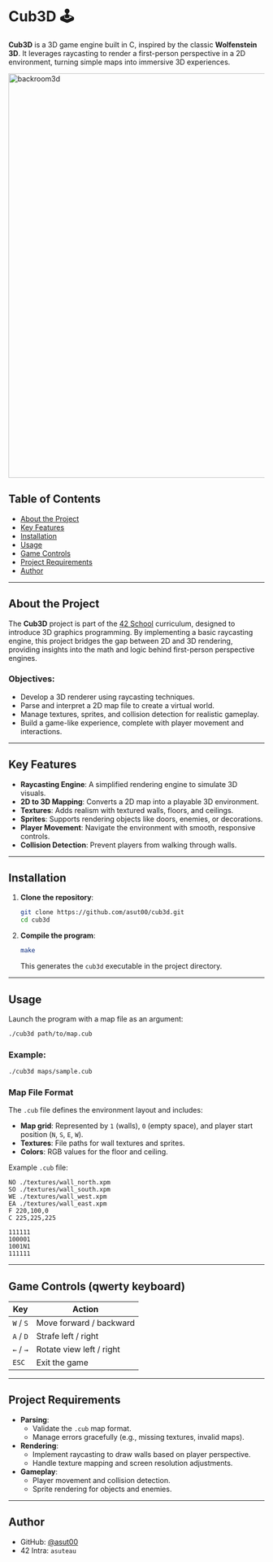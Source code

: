 # Cub3D 🕹️

**Cub3D** is a 3D game engine built in C, inspired by the classic **Wolfenstein 3D**. It leverages raycasting to render a first-person perspective in a 2D environment, turning simple maps into immersive 3D experiences.

<img width="795" alt="backroom3d" src="https://github.com/user-attachments/assets/af430012-6b21-408f-8183-06e858a1b2c1">

## Table of Contents

- [About the Project](#about-the-project)
- [Key Features](#key-features)
- [Installation](#installation)
- [Usage](#usage)
- [Game Controls](#game-controls)
- [Project Requirements](#project-requirements)
- [Author](#author)

---

## About the Project

The **Cub3D** project is part of the [42 School](https://42.fr/) curriculum, designed to introduce 3D graphics programming. By implementing a basic raycasting engine, this project bridges the gap between 2D and 3D rendering, providing insights into the math and logic behind first-person perspective engines.

### Objectives:
- Develop a 3D renderer using raycasting techniques.
- Parse and interpret a 2D map file to create a virtual world.
- Manage textures, sprites, and collision detection for realistic gameplay.
- Build a game-like experience, complete with player movement and interactions.

---

## Key Features

- **Raycasting Engine**: A simplified rendering engine to simulate 3D visuals.
- **2D to 3D Mapping**: Converts a 2D map into a playable 3D environment.
- **Textures**: Adds realism with textured walls, floors, and ceilings.
- **Sprites**: Supports rendering objects like doors, enemies, or decorations.
- **Player Movement**: Navigate the environment with smooth, responsive controls.
- **Collision Detection**: Prevent players from walking through walls.

---

## Installation

1. **Clone the repository**:
   ```bash
   git clone https://github.com/asut00/cub3d.git
   cd cub3d
   ```

2. **Compile the program**:
   ```bash
   make
   ```
   This generates the `cub3d` executable in the project directory.

---

## Usage

Launch the program with a map file as an argument:

```bash
./cub3d path/to/map.cub
```

### Example:

```bash
./cub3d maps/sample.cub
```

### Map File Format

The `.cub` file defines the environment layout and includes:
- **Map grid**: Represented by `1` (walls), `0` (empty space), and player start position (`N`, `S`, `E`, `W`).
- **Textures**: File paths for wall textures and sprites.
- **Colors**: RGB values for the floor and ceiling.

Example `.cub` file:

```plaintext
NO ./textures/wall_north.xpm
SO ./textures/wall_south.xpm
WE ./textures/wall_west.xpm
EA ./textures/wall_east.xpm
F 220,100,0
C 225,225,225

111111
100001
1001N1
111111
```

---

## Game Controls (qwerty keyboard)

| Key            | Action                      |
|-----------------|-----------------------------|
| `W` / `S`      | Move forward / backward     |
| `A` / `D`      | Strafe left / right         |
| `←` / `→`      | Rotate view left / right    |
| `ESC`          | Exit the game               |

---

## Project Requirements

- **Parsing**:
  - Validate the `.cub` map format.
  - Manage errors gracefully (e.g., missing textures, invalid maps).
- **Rendering**:
  - Implement raycasting to draw walls based on player perspective.
  - Handle texture mapping and screen resolution adjustments.
- **Gameplay**:
  - Player movement and collision detection.
  - Sprite rendering for objects and enemies.

---

## Author

- GitHub: [@asut00](https://github.com/asut00)  
- 42 Intra: `asuteau`
